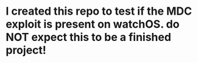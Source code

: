 # I created this repo to test if the MDC exploit **is present on watchOS**. do NOT expect this to be a finished project!
